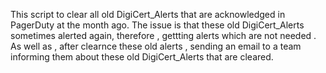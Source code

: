This script to clear all old DigiCert_Alerts that are acknowledged in PagerDuty at the month ago. The issue is that these old DigiCert_Alerts sometimes alerted again, therefore , gettting alerts which are not needed . As well as , after clearnce these old alerts , sending an email to a team informing them about these old DigiCert_Alerts that are cleared.
